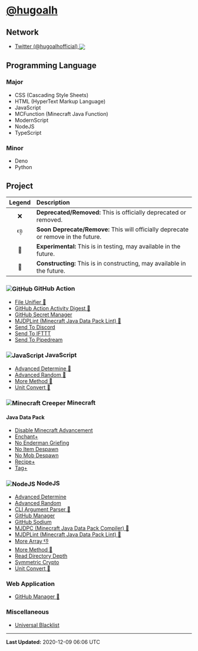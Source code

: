 # [@hugoalh](https://github.com/hugoalh)

## Network

- [Twitter (@hugoalhofficial) <img align="center" src="https://hugoalh.github.io/Library.SVG.Icon/Twitter.svg" />](https://twitter.com/hugoalhofficial)

## Programming Language

### Major

- CSS (Cascading Style Sheets)
- HTML (HyperText Markup Language)
- JavaScript
- MCFunction (Minecraft Java Function)
- ModernScript
- NodeJS
- TypeScript

### Minor

- Deno
- Python

## Project

| **Legend** | **Description** |
|:---:|:----|
| ❌ | **Deprecated/Removed:** This is officially deprecated or removed. |
| 👎 | **Soon Deprecate/Remove:** This will officially deprecate or remove in the future. |
| 🧪 | **Experimental:** This is in testing, may available in the future. |
| 🚧 | **Constructing:** This is in constructing, may available in the future. |

### <img align="center" alt="GitHub" src="https://hugoalh.github.io/Library.SVG.Icon/GitHub.svg" /> GitHub Action

- [File Unifier 🚧](https://github.com/hugoalh/GitHubAction.FileUnifier)
- [GitHub Action Activity Digest 🚧](https://github.com/hugoalh/GitHubAction.GitHubActionActivityDigest)
- [GitHub Secret Manager](https://github.com/hugoalh/GitHubAction.GitHubSecretManager)
- [MJDPLint (Minecraft Java Data Pack Lint) 🚧](https://github.com/hugoalh/GitHubAction.MJDPLint)
- [Send To Discord](https://github.com/hugoalh/GitHubAction.SendToDiscord)
- [Send To IFTTT](https://github.com/hugoalh/GitHubAction.SendToIFTTT)
- [Send To Pipedream](https://github.com/hugoalh/GitHubAction.SendToPipedream)

### <img align="center" alt="JavaScript" src="https://hugoalh.github.io/Library.SVG.Icon/JavaScript.svg" /> JavaScript

- [Advanced Determine 🚧](https://github.com/hugoalh-studio/JavaScript.AdvancedDetermine)
- [Advanced Random 🚧](https://github.com/hugoalh-studio/JavaScript.AdvancedRandom)
- [More Method 🚧](https://github.com/hugoalh-studio/JavaScript.MoreMethod)
- [Unit Convert 🚧](https://github.com/hugoalh-studio/JavaScript.UnitConvert)

### <img align="center" alt="Minecraft Creeper" src="https://hugoalh.github.io/Library.SVG.Icon/Minecraft/Creeper_Face.svg" /> Minecraft

#### Java Data Pack

- [Disable Minecraft Advancement](https://github.com/hugoalh-studio/Minecraft.Java.DataPack.DisableMinecraftAdvancement)
- [Enchant+](https://github.com/hugoalh-studio/Minecraft.Java.DataPack.EnchantPlus)
- [No Enderman Griefing](https://github.com/hugoalh-studio/Minecraft.Java.DataPack.NoEndermanGriefing)
- [No Item Despawn](https://github.com/hugoalh-studio/Minecraft.Java.DataPack.NoItemDespawn)
- [No Mob Despawn](https://github.com/hugoalh-studio/Minecraft.Java.DataPack.NoMobDespawn)
- [Recipe+](https://github.com/hugoalh-studio/Minecraft.Java.DataPack.RecipePlus)
- [Tag+](https://github.com/hugoalh-studio-studio/Minecraft.Java.DataPack.TagPlus)

### <img align="center" alt="NodeJS" src="https://hugoalh.github.io/Library.SVG.Icon/NodeJS_Alt.svg" /> NodeJS

- [Advanced Determine](https://github.com/hugoalh-studio/NodeJS.AdvancedDetermine)
- [Advanced Random](https://github.com/hugoalh-studio/NodeJS.AdvancedRandom)
- [CLI Argument Parser 🧪](https://github.com/hugoalh-studio/NodeJS.CLIArgumentParser)
- [GitHub Manager](https://github.com/hugoalh-studio/NodeJS.GitHubManager)
- [GitHub Sodium](https://github.com/hugoalh-studio/NodeJS.GitHubSodium)
- [MJDPC (Minecraft Java Data Pack Compiler) 🚧](https://github.com/hugoalh-studio/NodeJS.MJDPC)
- [MJDPLint (Minecraft Java Data Pack Lint) 🚧](https://github.com/hugoalh-studio/NodeJS.MJDPLint)
- [More Array 👎](https://github.com/hugoalh-studio/NodeJS.MoreArray)
- [More Method 🚧](https://github.com/hugoalh-studio/NodeJS.MoreMethod)
- [Read Directory Depth](https://github.com/hugoalh/NodeJS.ReadDirectoryDepth)
- [Symmetric Crypto](https://github.com/hugoalh-studio/NodeJS.SymmetricCrypto)
- [Unit Convert 🧪](https://github.com/hugoalh-studio/NodeJS.UnitConvert)

### Web Application

- [GitHub Manager 🚧](https://hugoalh.github.io/GitHubManager)

### Miscellaneous

- [Universal Blacklist](https://github.com/hugoalh-studio/UniversalBlacklist)

---

**Last Updated:** 2020-12-09 06:06 UTC
